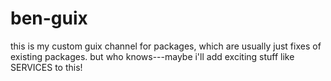 # ben-guix

this is my custom guix channel for packages, which are usually just
fixes of existing packages. but who knows---maybe i'll add exciting
stuff like SERVICES to this!
